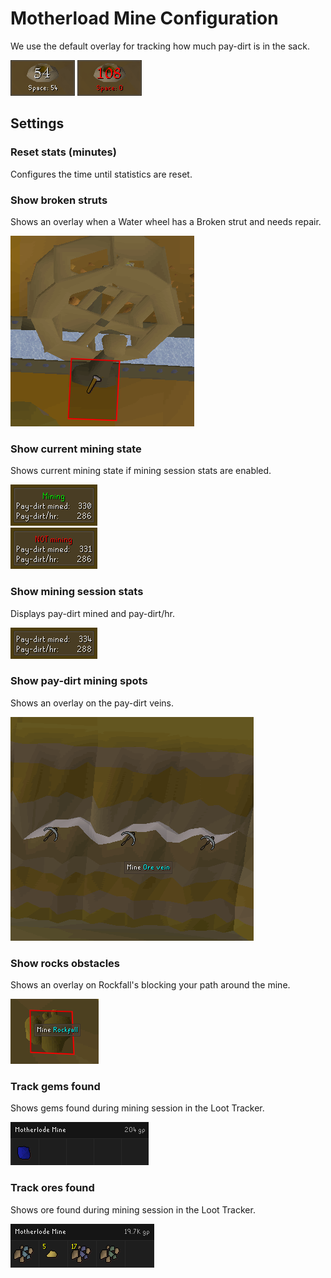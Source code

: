 # Motherload Mine Configuration

We use the default overlay for tracking how much pay-dirt is in the sack.

![pay-dirt sack infobox](img/motherlode-mine/motherlode_mine_sack_half_full.png) ![infobox warning that sack is full](img/motherlode-mine/motherlode_mine_sack_full.png)

## Settings

### Reset stats (minutes)

Configures the time until statistics are reset.

### Show broken struts

Shows an overlay when a Water wheel has a Broken strut and needs repair.

![water wheel strut](img/motherlode-mine/motherlode_mine_strut_setting.png)

### Show current mining state

Shows current mining state if mining session stats are enabled.

![player is mining](img/motherlode-mine/motherlode_mine_state_active.png)  
![player is not mining](img/motherlode-mine/motherlode_mine_state_inactive.png)

### Show mining session stats 

Displays pay-dirt mined and pay-dirt/hr.

![mining stats infobox](img/motherlode-mine/motherlode_mine_stats.png)

### Show pay-dirt mining spots

Shows an overlay on the pay-dirt veins.  

![mining spot highlight](img/motherlode-mine/motherlode_mine_overlays.png)

### Show rocks obstacles

Shows an overlay on Rockfall's blocking your path around the mine.

![rockfalls](img/motherlode-mine/motherlode_mine_rockfall.png)

### Track gems found

Shows gems found during mining session in the Loot Tracker.  

![gems loot tracker](img/motherlode-mine/motherlode_mine_gems.png)

### Track ores found

Shows ore found during mining session in the Loot Tracker.

![ores loot tracker](img/motherlode-mine/motherlode_mine_ores.png)

